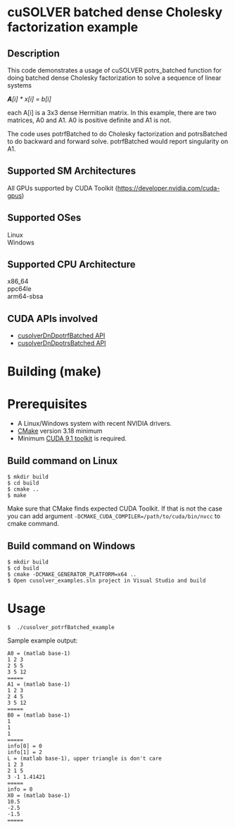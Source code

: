 # cuSOLVER batched dense Cholesky factorization example

## Description

This code demonstrates a usage of cuSOLVER potrs_batched function for doing batched dense Cholesky factorization to solve a sequence of linear systems

_**A**[i] * x[i] = b[i]_

each A[i] is a 3x3 dense Hermitian matrix. In this example, there are two matrices, A0 and A1. A0 is positive definite and A1 is not.

The code uses potrfBatched to do Cholesky factorization and potrsBatched to do backward and forward solve. potrfBatched would report singularity on A1.

## Supported SM Architectures

All GPUs supported by CUDA Toolkit (https://developer.nvidia.com/cuda-gpus)  

## Supported OSes

Linux  
Windows  

## Supported CPU Architecture

x86_64  
ppc64le  
arm64-sbsa

## CUDA APIs involved
- [cusolverDnDpotrfBatched API](https://docs.nvidia.com/cuda/cusolver/index.html#cuSolverDN-lt-t-gt-batchpotrf)
- [cusolverDnDpotrsBatched API](https://docs.nvidia.com/cuda/cusolver/index.html#cuSolverDN-lt-t-gt-batchpotrs)

# Building (make)

# Prerequisites
- A Linux/Windows system with recent NVIDIA drivers.
- [CMake](https://cmake.org/download) version 3.18 minimum
- Minimum [CUDA 9.1 toolkit](https://developer.nvidia.com/cuda-downloads) is required.

## Build command on Linux
```
$ mkdir build
$ cd build
$ cmake ..
$ make
```
Make sure that CMake finds expected CUDA Toolkit. If that is not the case you can add argument `-DCMAKE_CUDA_COMPILER=/path/to/cuda/bin/nvcc` to cmake command.

## Build command on Windows
```
$ mkdir build
$ cd build
$ cmake -DCMAKE_GENERATOR_PLATFORM=x64 ..
$ Open cusolver_examples.sln project in Visual Studio and build
```

# Usage
```
$  ./cusolver_potrfBatched_example
```

Sample example output:

```
A0 = (matlab base-1)
1 2 3
2 5 5
3 5 12
=====
A1 = (matlab base-1)
1 2 3
2 4 5
3 5 12
=====
B0 = (matlab base-1)
1
1
1
=====
info[0] = 0
info[1] = 2
L = (matlab base-1), upper triangle is don't care
1 2 3
2 1 5
3 -1 1.41421
=====
info = 0
X0 = (matlab base-1)
10.5
-2.5
-1.5
=====
```
